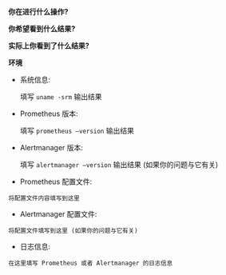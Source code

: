 **你在进行什么操作?**

**你希望看到什么结果?**

**实际上你看到了什么结果?**

**环境**

* 系统信息:

  填写 `uname -srm` 输出结果

* Prometheus 版本:

	填写 `prometheus —version` 输出结果

* Alertmanager 版本:

	填写 `alertmanager —version` 输出结果 (如果你的问题与它有关)

* Prometheus 配置文件:
```
将配置文件内容填写到这里
```

* Alertmanager 配置文件:
```
将配置文件填写到这里 (如果你的问题与它有关)
```

* 日志信息:
```
在这里填写 Prometheus 或者 Alertmanager 的日志信息
```

